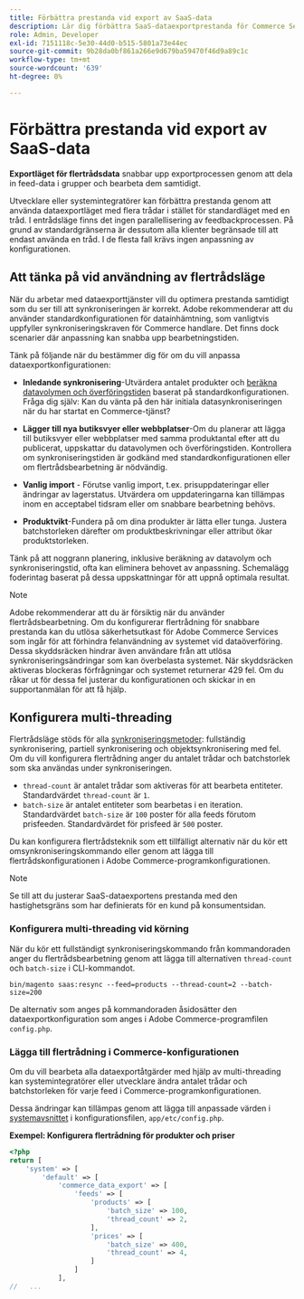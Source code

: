 ```yaml
---
title: Förbättra prestanda vid export av SaaS-data
description: Lär dig förbättra SaaS-dataexportprestanda för Commerce Services genom att använda ett dataexportläge med flera trådar.
role: Admin, Developer
exl-id: 7151118c-5e30-44d0-b515-5801a73e44ec
source-git-commit: 9b28da0bf861a266e9d679ba59470f46d9a89c1c
workflow-type: tm+mt
source-wordcount: '639'
ht-degree: 0%

---
```


# Förbättra prestanda vid export av SaaS-data

**Exportläget för flertrådsdata** snabbar upp exportprocessen genom att dela in feed-data i grupper och bearbeta dem samtidigt.

Utvecklare eller systemintegratörer kan förbättra prestanda genom att använda dataexportläget med flera trådar i stället för standardläget med en tråd. I entrådsläge finns det ingen parallellisering av feedbackprocessen. På grund av standardgränserna är dessutom alla klienter begränsade till att endast använda en tråd. I de flesta fall krävs ingen anpassning av konfigurationen.

## Att tänka på vid användning av flertrådsläge

När du arbetar med dataexporttjänster vill du optimera prestanda samtidigt som du ser till att synkroniseringen är korrekt.
Adobe rekommenderar att du använder standardkonfigurationen för datainhämtning, som vanligtvis uppfyller synkroniseringskraven för Commerce handlare. Det finns dock scenarier där anpassning kan snabba upp bearbetningstiden.

Tänk på följande när du bestämmer dig för om du vill anpassa dataexportkonfigurationen:

- **Inledande synkronisering**-Utvärdera antalet produkter och [beräkna datavolymen och överföringstiden](estimate-data-volume-sync-time.md) baserat på standardkonfigurationen. Fråga dig själv: Kan du vänta på den här initiala datasynkroniseringen när du har startat en Commerce-tjänst?

- **Lägger till nya butiksvyer eller webbplatser**-Om du planerar att lägga till butiksvyer eller webbplatser med samma produktantal efter att du publicerat, uppskattar du datavolymen och överföringstiden. Kontrollera om synkroniseringstiden är godkänd med standardkonfigurationen eller om flertrådsbearbetning är nödvändig.

- **Vanlig import** - Förutse vanlig import, t.ex. prisuppdateringar eller ändringar av lagerstatus. Utvärdera om uppdateringarna kan tillämpas inom en acceptabel tidsram eller om snabbare bearbetning behövs.

- **Produktvikt**-Fundera på om dina produkter är lätta eller tunga. Justera batchstorleken därefter om produktbeskrivningar eller attribut ökar produktstorleken.

Tänk på att noggrann planering, inklusive beräkning av datavolym och synkroniseringstid, ofta kan eliminera behovet av anpassning. Schemalägg foderintag baserat på dessa uppskattningar för att uppnå optimala resultat.

>[!NOTE]
>
>Adobe rekommenderar att du är försiktig när du använder flertrådsbearbetning. Om du konfigurerar flertrådning för snabbare prestanda kan du utlösa säkerhetsutkast för Adobe Commerce Services som ingår för att förhindra felanvändning av systemet vid dataöverföring. Dessa skyddsräcken hindrar även användare från att utlösa synkroniseringsändringar som kan överbelasta systemet. När skyddsräcken aktiveras blockeras förfrågningar och systemet returnerar 429 fel. Om du råkar ut för dessa fel justerar du konfigurationen och skickar in en supportanmälan för att få hjälp.

## Konfigurera multi-threading

Flertrådsläge stöds för alla [synkroniseringsmetoder](data-synchronization.md#synchronization-process): fullständig synkronisering, partiell synkronisering och objektsynkronisering med fel. Om du vill konfigurera flertrådning anger du antalet trådar och batchstorlek som ska användas under synkroniseringen.

- `thread-count` är antalet trådar som aktiveras för att bearbeta entiteter. Standardvärdet `thread-count` är `1`.
- `batch-size` är antalet entiteter som bearbetas i en iteration. Standardvärdet `batch-size` är `100` poster för alla feeds förutom prisfeeden. Standardvärdet för prisfeed är `500` poster.

Du kan konfigurera flertrådsteknik som ett tillfälligt alternativ när du kör ett omsynkroniseringskommando eller genom att lägga till flertrådskonfigurationen i Adobe Commerce-programkonfigurationen.

>[!NOTE]
>
>Se till att du justerar SaaS-dataexportens prestanda med den hastighetsgräns som har definierats för en kund på konsumentsidan.

### Konfigurera multi-threading vid körning

När du kör ett fullständigt synkroniseringskommando från kommandoraden anger du flertrådsbearbetning genom att lägga till alternativen `thread-count` och `batch-size` i CLI-kommandot.

```
bin/magento saas:resync --feed=products --thread-count=2 --batch-size=200
```

De alternativ som anges på kommandoraden åsidosätter den dataexportkonfiguration som anges i Adobe Commerce-programfilen `config.php`.

### Lägga till flertrådning i Commerce-konfigurationen

Om du vill bearbeta alla dataexportåtgärder med hjälp av multi-threading kan systemintegratörer eller utvecklare ändra antalet trådar och batchstorleken för varje feed i Commerce-programkonfigurationen.

Dessa ändringar kan tillämpas genom att lägga till anpassade värden i [systemavsnittet](https://experienceleague.adobe.com/sv/docs/commerce-operations/configuration-guide/files/config-reference-configphp#system) i konfigurationsfilen, `app/etc/config.php`.

**Exempel: Konfigurera flertrådning för produkter och priser**

```php
<?php
return [
    'system' => [
        'default' => [
            'commerce_data_export' => [
                'feeds' => [
                    'products' => [
                        'batch_size' => 100,
                        'thread_count' => 2,
                    ],
                    'prices' => [
                        'batch_size' => 400,
                        'thread_count' => 4,
                    ]
                ]
            ],
//   ...
```
